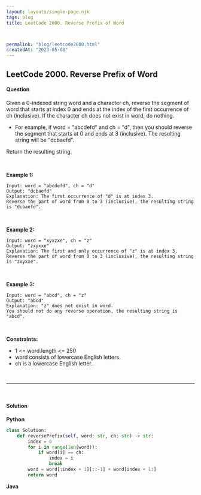 ```yaml
---
layout: layouts/single-page.njk
tags: blog
title: LeetCode 2000. Reverse Prefix of Word



permalink: "blog/leetcode2000.html"
createdAt: "2023-05-08"
---
```


## LeetCode 2000. Reverse Prefix of Word






#### Question
Given a 0-indexed string word and a character ch, reverse the segment of word that starts at index 0 and ends at the index of the first occurrence of ch (inclusive). If the character ch does not exist in word, do nothing.

* For example, if word = "abcdefd" and ch = "d", then you should reverse the segment that starts at 0 and ends at 3 (inclusive). The resulting string will be "dcbaefd".

Return the resulting string.

<p>&nbsp;</p>

**Example 1:**

    Input: word = "abcdefd", ch = "d"
    Output: "dcbaefd"
    Explanation: The first occurrence of "d" is at index 3. 
    Reverse the part of word from 0 to 3 (inclusive), the resulting string is "dcbaefd".

<p>&nbsp;</p>

**Example 2:**

    Input: word = "xyxzxe", ch = "z"
    Output: "zxyxxe"
    Explanation: The first and only occurrence of "z" is at index 3.
    Reverse the part of word from 0 to 3 (inclusive), the resulting string is "zxyxxe".

<p>&nbsp;</p>

**Example 3:**

    Input: word = "abcd", ch = "z"
    Output: "abcd"
    Explanation: "z" does not exist in word.
    You should not do any reverse operation, the resulting string is "abcd".

<p>&nbsp;</p>


**Constraints:**


* 1 <= word.length <= 250
* word consists of lowercase English letters.
* ch is a lowercase English letter.




<p>&nbsp;</p>

---

<p>&nbsp;</p>  

#### Solution
**Python**
```Python
class Solution:
    def reversePrefix(self, word: str, ch: str) -> str:
        index = 0
        for i in range(len(word)):
            if word[i] == ch:
                index = i
                break        
        word = word[:index + 1][::-1] + word[index + 1:]
        return word
```

**Java**